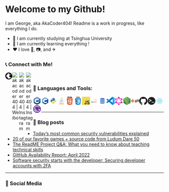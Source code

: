 # Welcome to my Github! 
I am George, aka AkaCoder404! Readme is a work in progress, like everything I do. 

- 🏫 I am currently studying at Tsinghua University
- 🍎 I am currently learning everything ! 
- :heart: I love 🏀, 📷, and ✈

### 📞 Connect with Me! 
[<img align="left" alt="akacoder404.com" width="22px" src="https://raw.githubusercontent.com/iconic/open-iconic/master/svg/globe.svg" />][website]
[<img align="left" alt="akacoder404 | Weibo" width="22px" src="https://cdn.jsdelivr.net/npm/simple-icons@v3/icons/sinaweibo.svg" />][weibo]
[<img align="left" alt="akacoder404 | Instagram" width="22px" src="https://cdn.jsdelivr.net/npm/simple-icons@v3/icons/instagram.svg" />][instagram]
[<img align="left" alt="akacoder404 | Instagram" width="22px" src="https://cdn.jsdelivr.net/npm/simple-icons@v3/icons/alipay.svg" />][alipay]
<!-- [<img align="left" alt="codeSTACKr | YouTube" width="22px" src="https://cdn.jsdelivr.net/npm/simple-icons@v3/icons/youtube.svg" />][youtube]
[<img align="left" alt="codeSTACKr | Twitter" width="22px" src="https://cdn.jsdelivr.net/npm/simple-icons@v3/icons/twitter.svg" />][twitter]
[<img align="left" alt="codeSTACKr | LinkedIn" width="22px" src="https://cdn.jsdelivr.net/npm/simple-icons@v3/icons/linkedin.svg" />][linkedin] -->
<br/>


### 🔨 Languages and Tools:
<img align="left" alt="CPP" width="26px" src="https://raw.githubusercontent.com/github/explore/80688e429a7d4ef2fca1e82350fe8e3517d3494d/topics/cpp/cpp.png" />
<img align="left" alt="C" width="26px" src="https://raw.githubusercontent.com/github/explore/80688e429a7d4ef2fca1e82350fe8e3517d3494d/topics/c/c.png" />
<img align="left" alt="Python" width="26px" src="https://raw.githubusercontent.com/github/explore/80688e429a7d4ef2fca1e82350fe8e3517d3494d/topics/python/python.png" />
<img align="left" alt="Python" width="26px" src="https://raw.githubusercontent.com/github/explore/80688e429a7d4ef2fca1e82350fe8e3517d3494d/topics/java/java.png" />
<img align="left" alt="HTML5" width="26px" src="https://raw.githubusercontent.com/github/explore/80688e429a7d4ef2fca1e82350fe8e3517d3494d/topics/html/html.png" />
<img align="left" alt="CSS3" width="26px" src="https://raw.githubusercontent.com/github/explore/80688e429a7d4ef2fca1e82350fe8e3517d3494d/topics/css/css.png" />
<img align="left" alt="JavaScript" width="26px" src="https://raw.githubusercontent.com/github/explore/80688e429a7d4ef2fca1e82350fe8e3517d3494d/topics/javascript/javascript.png" />
<img align="left" alt="MySQL" width="26px" src="https://raw.githubusercontent.com/github/explore/80688e429a7d4ef2fca1e82350fe8e3517d3494d/topics/mysql/mysql.png" />
<img align="left" alt="SQL" width="26px" src="https://raw.githubusercontent.com/github/explore/80688e429a7d4ef2fca1e82350fe8e3517d3494d/topics/sql/sql.png" />
<img align="left" alt="Visual Studio Code" width="26px" src="https://raw.githubusercontent.com/github/explore/80688e429a7d4ef2fca1e82350fe8e3517d3494d/topics/visual-studio-code/visual-studio-code.png"/>
<img align="left" alt="GraphQL" width="26px" src="https://raw.githubusercontent.com/github/explore/80688e429a7d4ef2fca1e82350fe8e3517d3494d/topics/graphql/graphql.png" />
<img align="left" alt="Node.js" width="26px" src="https://raw.githubusercontent.com/github/explore/80688e429a7d4ef2fca1e82350fe8e3517d3494d/topics/nodejs/nodejs.png" />
<img align="left" alt="Git" width="26px" src="https://raw.githubusercontent.com/github/explore/80688e429a7d4ef2fca1e82350fe8e3517d3494d/topics/git/git.png" />
<img align="left" alt="GitHub" width="26px" src="https://raw.githubusercontent.com/github/explore/78df643247d429f6cc873026c0622819ad797942/topics/github/github.png" />
<img align="left" alt="Terminal" width="26px" src="https://raw.githubusercontent.com/github/explore/80688e429a7d4ef2fca1e82350fe8e3517d3494d/topics/terminal/terminal.png" />
<img align="left" alt="React" width="26px" src="https://raw.githubusercontent.com/github/explore/80688e429a7d4ef2fca1e82350fe8e3517d3494d/topics/react/react.png" />
<img align="left" alt="Gatsby" width="26px" src="https://raw.githubusercontent.com/github/explore/e94815998e4e0713912fed477a1f346ec04c3da2/topics/gatsby/gatsby.png" />

<br/><br/><hr>


### 📕 Blog posts
<!-- BLOG-POST-LIST:START -->
- [Today’s most common security vulnerabilities explained](https://github.blog/2022-05-06-todays-most-common-security-vulnerabilities-explained/)
- [20 of our favorite games + source code from Ludum Dare 50](https://github.blog/2022-05-05-ludum-dare-50/)
- [The ReadME Project Q&amp;A: What you need to know about teaching technical skills](https://github.blog/2022-05-05-the-readme-project-qa-what-you-need-to-know-about-teaching-technical-skills/)
- [GitHub Availability Report: April 2022](https://github.blog/2022-05-04-github-availability-report-april-2022/)
- [Software security starts with the developer: Securing developer accounts with 2FA](https://github.blog/2022-05-04-software-security-starts-with-the-developer-securing-developer-accounts-with-2fa/)
<!-- BLOG-POST-LIST:END -->

<hr>

### 🎦 Social Media




[//]: # (link defs that don't show up)

[website]: http://123.56.233.131/
<!-- 
[course]: 
[twitter]: 
[youtube]:  -->
[alipay]: https://alipay.com/
[weibo]: https://weibo.com/u/7725080699
[instagram]: https://www.instagram.com/curiousgeorgeli/
<!-- [linkedin]: 
[webdevplaylist]: 
[jsplaylist]: 
[cssplaylist]: 
[reactplaylist]:  -->

<!-- 
![Your Repository's Stats](https://github-readme-stats.vercel.app/api/top-langs/?username=AkashiLi&theme=blue-green) -->
